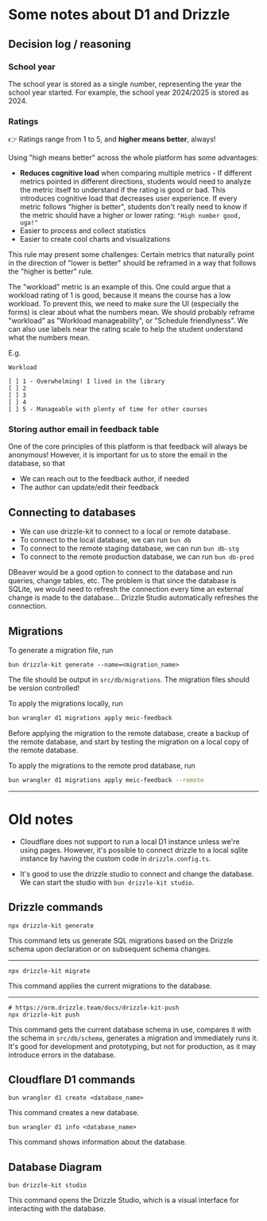 # Some notes about D1 and Drizzle

## Decision log / reasoning

### School year

The school year is stored as a single number, representing the year the school year started.
For example, the school year 2024/2025 is stored as 2024.

### Ratings

👉 Ratings range from 1 to 5, and **higher means better**, always!

Using "high means better" across the whole platform has some advantages:
 - **Reduces cognitive load** when comparing multiple metrics -
  If different metrics pointed in different directions, students would need to analyze the metric itself to understand if the rating is good or bad.
  This introduces cognitive load that decreases user experience.
  If every metric follows "higher is better", students don't really need to know if the metric should have a higher or lower rating: `"High number good, uga!"`
 - Easier to process and collect statistics
 - Easier to create cool charts and visualizations

This rule may present some challenges:
Certain metrics that naturally point in the direction of "lower is better" should be reframed in a way that follows the "higher is better" rule.

The "workload" metric is an example of this.
One could argue that a workload rating of 1 is good, because it means the course has a low workload.
To prevent this, we need to make sure the UI (especially the forms) is clear about what the numbers mean.
We should probably reframe "workload" as "Workload manageability", or "Schedule friendlyness".
We can also use labels near the rating scale to help the student understand what the numbers mean.

E.g.

```
Workload

[ ] 1 - Overwhelming! I lived in the library
[ ] 2
[ ] 3
[ ] 4
[ ] 5 - Manageable with plenty of time for other courses
```


### Storing author email in feedback table

One of the core principles of this platform is that feedback will always be anonymous!
However, it is important for us to store the email in the database, so that
 - We can reach out to the feedback author, if needed
 - The author can update/edit their feedback


## Connecting to databases

- We can use drizzle-kit to connect to a local or remote database.
- To connect to the local database, we can run `bun db`
- To connect to the remote staging database, we can run `bun db-stg`
- To connect to the remote production database, we can run `bun db-prod`

DBeaver would be a good option to connect to the database and run queries, change tables, etc. The problem is that since the database is SQLite, we would need to refresh the connection every time an external change is made to the database... Drizzle Studio automatically refreshes the connection.

## Migrations

To generate a migration file, run

```
bun drizzle-kit generate --name=<migration_name>
```

The file should be output in `src/db/migrations`.
The migration files should be version controlled!

To apply the migrations locally, run

```bash
bun wrangler d1 migrations apply meic-feedback
```

Before applying the migration to the remote database, create a backup of the remote database, and start by testing the migration on a local copy of the remote database.

To apply the migrations to the remote prod database, run

```bash
bun wrangler d1 migrations apply meic-feedback --remote
```

---

# Old notes

- Cloudflare does not support to run a local D1 instance unless we're using pages.
  However, it's possible to connect drizzle to a local sqlite instance by having the custom code in `drizzle.config.ts`.

- It's good to use the drizzle studio to connect and change the database. We can start the studio with `bun drizzle-kit studio`.

## Drizzle commands

```
npx drizzle-kit generate
```

This command lets us generate SQL migrations based on the Drizzle schema upon declaration or on subsequent schema changes.

---

```
npx drizzle-kit migrate
```

This command applies the current migrations to the database.

---

```
# https://orm.drizzle.team/docs/drizzle-kit-push
npx drizzle-kit push
```

This command gets the current database schema in use, compares it with the schema in `src/db/schema`, generates a migration and immediately runs it. It's good for development and prototyping, but not for production, as it may introduce errors in the database.

## Cloudflare D1 commands

```
bun wrangler d1 create <database_name>
```

This command creates a new database.

```
bun wrangler d1 info <database_name>
```

This command shows information about the database.

## Database Diagram

```
bun drizzle-kit studio
```

This command opens the Drizzle Studio, which is a visual interface for interacting with the database.
